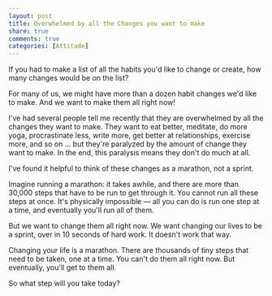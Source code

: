 ```yaml
---
layout: post
title: Overwhelmed by all the Changes you want to make
share: true
comments: true
categories: [Attitude]
---
```


If you had to make a list of all the habits you'd like to change or create, how many changes would be on the list?

For many of us, we might have more than a dozen habit changes we'd like to make. And we want to make them all right now!

I've had several people tell me recently that they are overwhelmed by all the changes they want to make. They want to eat better, meditate, do more yoga, procrastinate less, write more, get better at relationships, exercise more, and so on … but they're paralyzed by the amount of change they want to make. In the end, this paralysis means they don't do much at all.

I've found it helpful to think of these changes as a marathon, not a sprint.

Imagine running a marathon: it takes awhile, and there are more than 30,000 steps that have to be run to get through it. You cannot run all these steps at once. It's physically impossible — all you can do is run one step at a time, and eventually you'll run all of them.

But we want to change them all right now. We want changing our lives to be a sprint, over in 10 seconds of hard work. It doesn't work that way.

Changing your life is a marathon. There are thousands of tiny steps that need to be taken, one at a time. You can't do them all right now. But eventually, you'll get to them all.

So what step will you take today?

